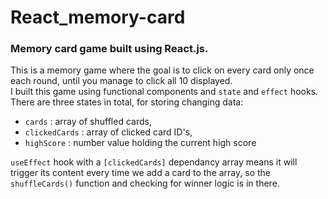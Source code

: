# React_memory-card
### Memory card game built using React.js.

This is a memory game where the goal is to click on every card only once each round, until you manage to 
click all 10 displayed.  
I built this game using functional components and <code>state</code> and <code>effect</code> hooks. There are three
states in total, for storing changing data: 
- <code>cards</code> : array of shuffled cards,
- <code>clickedCards</code> : array of clicked card ID's,
- <code>highScore</code> : number value holding the current high score  

<code>useEffect</code> hook with a <code>[clickedCards]</code> dependancy array means it will trigger its content every
time we add a card to the array, so the <code>shuffleCards()</code> function and checking for winner logic is in there.
